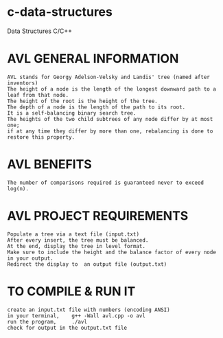 # c-data-structures
Data Structures C/C++

# AVL GENERAL INFORMATION
    AVL stands for Georgy Adelson-Velsky and Landis' tree (named after inventors)
    The height of a node is the length of the longest downward path to a leaf from that node.
    The height of the root is the height of the tree.
    The depth of a node is the length of the path to its root.
    It is a self-balancing binary search tree.
    The heights of the two child subtrees of any node differ by at most one;
    if at any time they differ by more than one, rebalancing is done to restore this property.

# AVL BENEFITS
    The number of comparisons required is guaranteed never to exceed log(n).
    
# AVL PROJECT REQUIREMENTS
    Populate a tree via a text file (input.txt)
    After every insert, the tree must be balanced.
    At the end, display the tree in level format.
    Make sure to include the height and the balance factor of every node in your output.
    Redirect the display to  an output file (output.txt)

# TO COMPILE & RUN IT
    create an input.txt file with numbers (encoding ANSI)
    in your terminal,    g++ -Wall avl.cpp -o avl
    run the program,     ./avl
    check for output in the output.txt file
